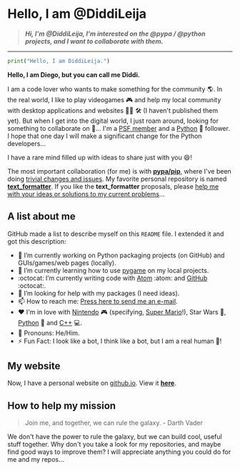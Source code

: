 # Hello, I am @DiddiLeija

>**_Hi, I'm @DiddiLeija, I'm interested on the @pypa / @python projects, and I want to collaborate with them._**

****

```python
print("Hello, I am DiddiLeija.")
```

**Hello, I am Diego, but you can call me Diddi.**

I am a code lover who wants to make something for the community :earth_americas:. In the real world, I like to play
videogames :video_game: and help my local community with desktop applications and websites :man_technologist: :hammer_and_wrench: (I haven't published them yet). 
But when I get into the digital world, I just roam around, looking for something to collaborate on :thinking:... I'm a 
[PSF member](http://python.org/users/DiddiLeija) and a [Python](http://python.org) :snake: follower. I hope that one day I will
make a significant change for the Python developers...

I have a rare mind filled up with ideas to share just with you :smile:!

<!---------------------------
pypa/pip gave me my first opportunity. Thanks!

https://github.com/pypa/pip/blob/main/AUTHORS.txt#L189
---------------------------->

The most important collaboration (for me) is with **[pypa/pip](https://github.com/pypa/pip)**, where I've been doing
[trivial changes and issues](https://github.com/pypa/pip/issues?q=author%3ADiddiLeija).
My favorite personal repository is named **[text\_formatter](http://github.com/diddileija/text_formatter)**. If you like the __text\_formatter__ proposals, 
please [help me with your ideas or solutions to my current problems](http://github.com/diddileija/text_formatter/issues)...

## A list about me

GitHub made a list to describe myself on this `README` file. I extended it and got this description:

- :telescope: I’m currently working on Python packaging projects \(on GitHub\) and GUIs/games/web pages \(locally\).
- :seedling: I’m currently learning how to use [pygame](http://pygame.org) on my local projects.
- :octocat: I’m currently writing code with [Atom](http://atom.io) :atom: and [GitHub](http://github.com) :octocat:.
- :thinking: I’m looking for help with my packages \(I need ideas\).
- :mailbox: How to reach me: [Press here to send me an e-mail](mailto:dr01191115@gmail.com).
- :heart: I'm in love with [Nintendo](http://nintendo.com) :video_game: \(specifying, [Super Mario](http://mario.nintendo.com)!\), Star Wars :movie_camera:, [Python](http://python.org) :snake: and [C++](http://isocpp.org) :computer:.
- :man: Pronouns: He/Him.
- :zap: Fun Fact: I look like a bot, I think like a bot, but I am a real human :man:!

## My website

Now, I have a personal website on [github.io](http://github.io). View it **[here](http://DiddiLeija.github.io)**.

## How to help my mission

> Join me, and together, we can rule the galaxy.
> \- Darth Vader

We don't have the power to rule the galaxy, but we can build cool, useful stuff together. Why don't you take a look for my
repositories, and maybe find good ways to improve them? I will appreciate anything you could do for me and my repos...

<!---
DiddiLeija/DiddiLeija is a ✨ special ✨ repository because its `README.md` (this file) appears on your GitHub profile.
You can click the Preview link to take a look at your changes.
--->
